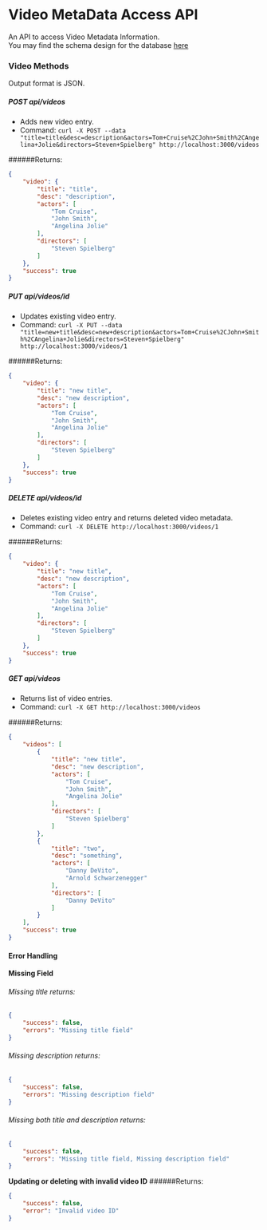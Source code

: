 # Video MetaData Access API

An API to access Video Metadata Information.<br/>
You may find the schema design for the database [here](https://github.com/banud/video-access-api/blob/master/app/assets/images/database_schema.png)

### Video Methods
Output format is JSON.

##### POST api/videos

* Adds new video entry.
* Command: `curl -X POST --data "title=title&desc=description&actors=Tom+Cruise%2CJohn+Smith%2CAngelina+Jolie&directors=Steven+Spielberg" http://localhost:3000/videos`

######Returns:
```json
{
    "video": {
        "title": "title",
        "desc": "description",
        "actors": [
            "Tom Cruise",
            "John Smith",
            "Angelina Jolie"
        ],
        "directors": [
            "Steven Spielberg"
        ]
    },
    "success": true
}
```

##### PUT api/videos/id

* Updates existing video entry.
* Command: `curl -X PUT --data "title=new+title&desc=new+description&actors=Tom+Cruise%2CJohn+Smith%2CAngelina+Jolie&directors=Steven+Spielberg" http://localhost:3000/videos/1`

######Returns:
```json
{
    "video": {
        "title": "new title",
        "desc": "new description",
        "actors": [
            "Tom Cruise",
            "John Smith",
            "Angelina Jolie"
        ],
        "directors": [
            "Steven Spielberg"
        ]
    },
    "success": true
}
```

##### DELETE api/videos/id

* Deletes existing video entry and returns deleted video metadata.
* Command: `curl -X DELETE http://localhost:3000/videos/1`

######Returns:
```json
{
    "video": {
        "title": "new title",
        "desc": "new description",
        "actors": [
            "Tom Cruise",
            "John Smith",
            "Angelina Jolie"
        ],
        "directors": [
            "Steven Spielberg"
        ]
    },
    "success": true
}
```

##### GET api/videos

* Returns list of video entries.
* Command: `curl -X GET http://localhost:3000/videos`

######Returns:
```json
{
    "videos": [
        {
            "title": "new title",
            "desc": "new description",
            "actors": [
                "Tom Cruise",
                "John Smith",
                "Angelina Jolie"
            ],
            "directors": [
                "Steven Spielberg"
            ]
        },
        {
            "title": "two",
            "desc": "something",
            "actors": [
                "Danny DeVito",
                "Arnold Schwarzenegger"
            ],
            "directors": [
                "Danny DeVito"
            ]
        }
    ],
    "success": true
}
```

#### Error Handling
**Missing Field**

###### Missing title returns:
```json
{
    "success": false,
    "errors": "Missing title field"
}
```

###### Missing description returns:
```json
{
    "success": false,
    "errors": "Missing description field"
}
```
###### Missing both title and description returns:
```json
{
    "success": false,
    "errors": "Missing title field, Missing description field"
}
```


**Updating or deleting with invalid video ID**
######Returns:
```json
{
    "success": false,
    "error": "Invalid video ID"
}
```





